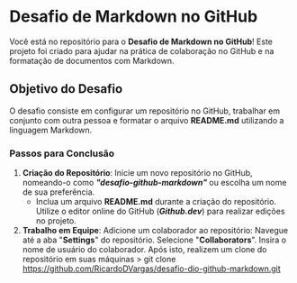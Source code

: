 # Desafio de Markdown no GitHub
Você está no repositório para o **Desafio de Markdown no GitHub**! Este projeto foi criado para ajudar na prática de colaboração no GitHub e na formatação de documentos com Markdown.

## Objetivo do Desafio
O desafio consiste em configurar um repositório no GitHub, trabalhar em conjunto com outra pessoa e formatar o arquivo **README.md** utilizando a linguagem Markdown.

### Passos para Conclusão
1. **Criação do Repositório**:
Inicie um novo repositório no GitHub, nomeando-o como **_"desafio-github-markdown"_** ou escolha um nome de sua preferência.
    - Inclua um arquivo **README.md** durante a criação do repositório. Utilize o editor online do GitHub (**_Github.dev_**) para realizar edições no projeto.
2. **Trabalho em Equipe**:
Adicione um colaborador ao repositório:
Navegue até a aba "**Settings**" do repositório.
Selecione "**Collaborators**".
Insira o nome de usuário do colaborador. Após isto, realizem um clone do repositório em suas máquinas > git clone https://github.com/RicardoDVargas/desafio-dio-github-markdown.git